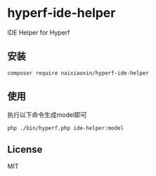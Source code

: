 # hyperf-ide-helper

IDE Helper for Hyperf


## 安装
~~~shell script
composer require naixiaoxin/hyperf-ide-helper
~~~


## 使用
执行以下命令生成model即可
~~~ shell
php ./bin/hyperf.php ide-helper:model
~~~

## License

MIT
